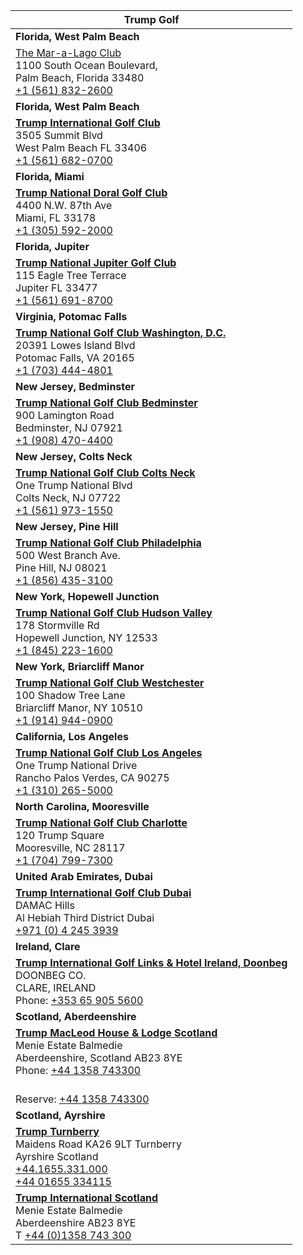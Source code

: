 | Trump Golf |
|---|
| **Florida, West Palm Beach** |
| [The Mar-a-Lago Club](https://www.maralagoclub.com/) <br /> 1100 South Ocean Boulevard, <br /> Palm Beach, Florida 33480 <br /> [+1 (561) 832-2600](tel:+15618322600) |
| **Florida, West Palm Beach** |
| **[Trump International Golf Club](https://www.trumpinternationalpalmbeaches.com/)** <br /> 3505 Summit Blvd <br /> West Palm Beach FL 33406 <br /> [+1 (561) 682-0700](tel:+15616820700) |
| **Florida, Miami** |
| **[Trump National Doral Golf Club](https://www.trumpgolfdoral.com/)** <br /> 4400 N.W. 87th Ave <br /> Miami, FL 33178 <br /> [+1 (305) 592-2000](tel:+13055922000) |
| **Florida, Jupiter** |
| **[Trump National Jupiter Golf Club](https://www.trumpnationaljupiter.com/)** <br /> 115 Eagle Tree Terrace <br /> Jupiter FL 33477 <br /> [+1 (561) 691-8700](tel:+15616918700) |
| **Virginia, Potomac Falls** |
| **[Trump National Golf Club Washington, D.C.](https://www.trumpnationaldc.com/)** <br /> 20391 Lowes Island Blvd <br /> Potomac Falls, VA 20165 <br /> [+1 (703) 444-4801](tel:+17034444801) |
| **New Jersey, Bedminster** |
| **[Trump National Golf Club Bedminster](https://www.trumpnationalbedminster.com/)** <br /> 900 Lamington Road <br /> Bedminster, NJ 07921 <br /> [+1 (908) 470-4400](tel:+19084704400) |
| **New Jersey, Colts Neck** |
| **[Trump National Golf Club Colts Neck](https://www.trumpcoltsneck.com/)** <br /> One Trump National Blvd <br /> Colts Neck, NJ 07722 <br /> [+1 (561) 973-1550](tel:+15619731550)
| **New Jersey, Pine Hill** |
| **[Trump National Golf Club Philadelphia](https://www.trumpnationalphiladelphia.com/)** <br /> 500 West Branch Ave. <br /> Pine Hill, NJ 08021 <br /> [+1 (856) 435-3100](tel:+18564353100) |
| **New York, Hopewell Junction** |
| **[Trump National Golf Club Hudson Valley](https://www.trumpnationalhudsonvalley.com/)** <br /> 178 Stormville Rd <br /> Hopewell Junction, NY 12533 <br /> [+1 (845) 223-1600](tel:+18452231600) |
| **New York, Briarcliff Manor** |
| **[Trump National Golf Club Westchester](https://www.trumpnationalwestchester.com/)** <br /> 100 Shadow Tree Lane <br /> Briarcliff Manor, NY 10510 <br /> [+1 (914) 944-0900](tel:+19149440900) |
| **California, Los Angeles** |
| **[Trump National Golf Club Los Angeles](https://www.trumpnationallosangeles.com/)** <br /> One Trump National Drive <br /> Rancho Palos Verdes, CA 90275 <br /> [+1 (310) 265-5000](tel:+13102655000) |
| **North Carolina, Mooresville** |
| **[Trump National Golf Club Charlotte](https://www.trumpnationalcharlotte.com/)** <br /> 120 Trump Square <br /> Mooresville, NC 28117 <br /> [+1 (704) 799-7300](tel:+17047997300) |
| **United Arab Emirates, Dubai** |
| **[Trump International Golf Club Dubai](https://www.trumpgolfdubai.com/)** <br /> DAMAC Hills <br /> Al Hebiah Third District Dubai <br /> [+971 (0) 4 245 3939](tel:+971042453939) |
| **Ireland, Clare** |
| **[Trump International Golf Links & Hotel Ireland, Doonbeg](https://www.trumpgolfireland.com/)** <br /> DOONBEG CO. <br /> CLARE, IRELAND <br /> Phone: [+353 65 905 5600](tel:+353659055600) |
| **Scotland, Aberdeenshire** |
| **[Trump MacLeod House & Lodge Scotland](https://www.trumphotels.com/macleod-house)** <br /> Menie Estate Balmedie <br /> Aberdeenshire, Scotland AB23 8YE <br /> Phone: [+44 1358 743300](tel:+441358743300)
 <br /> Reserve: [+44 1358 743300](tel:+441358743300) |
| **Scotland, Ayrshire** |
| **[Trump Turnberry](https://www.turnberry.co.uk/)** <br /> Maidens Road KA26 9LT Turnberry <br /> Ayrshire Scotland <br /> [+44.1655.331.000](tel:+44165533100)<br /> [+44 01655 334115](tel:+4401655334115) |
| **[Trump International Scotland](https://www.trumpgolfscotland.com/)**<br />Menie Estate Balmedie<br />Aberdeenshire AB23 8YE <br />T [+44 (0)1358 743 300](tel:+4401358743300) |
